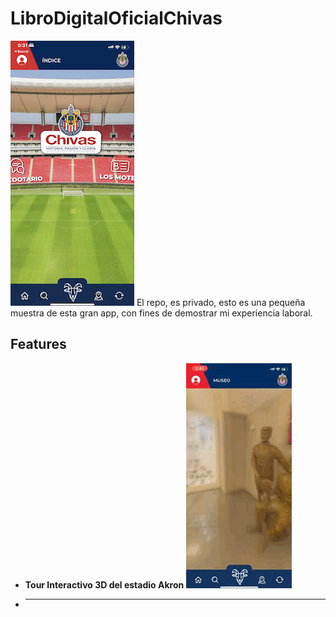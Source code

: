 # LibroDigitalOficialChivas
![MyNotes App Logo](app_inicio.png)
El repo, es privado, esto es una pequeña muestra de esta gran app, con fines de demostrar mi experiencia laboral.

## Features
- **Tour Interactivo 3D del estadio Akron**
![MyNotes App Screenshot 1](interactive_3d.GIF)
- ****